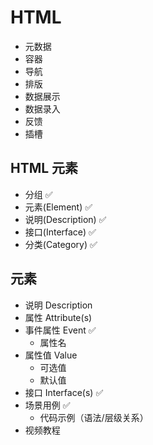 # HTML

- 元数据
- 容器
- 导航
- 排版
- 数据展示
- 数据录入
- 反馈
- 插槽

## HTML 元素

- 分组 ✅
- 元素(Element) ✅
- 说明(Description) ✅
- 接口(Interface) ✅
- 分类(Category) ✅

## 元素

- 说明 Description
- 属性 Attribute(s)
- 事件属性 Event ✅
  - 属性名
- 属性值 Value
  - 可选值
  - 默认值
- 接口 Interface(s) ✅
- 场景用例 ✅
  - 代码示例（语法/层级关系）
- 视频教程
